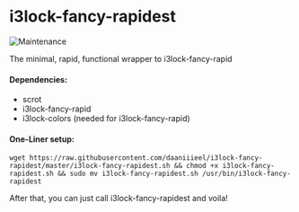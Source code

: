 # i3lock-fancy-rapidest

![Maintenance](https://img.shields.io/maintenance/yes/2020?style=for-the-badge)

The minimal, rapid, functional wrapper to i3lock-fancy-rapid
#### Dependencies:
* scrot
* i3lock-fancy-rapid
* i3lock-colors (needed for i3lock-fancy-rapid)
#### One-Liner setup: 
```
wget https://raw.githubusercontent.com/daaniiieel/i3lock-fancy-rapidest/master/i3lock-fancy-rapidest.sh && chmod +x i3lock-fancy-rapidest.sh && sudo mv i3lock-fancy-rapidest.sh /usr/bin/i3lock-fancy-rapidest

```
After that, you can just call i3lock-fancy-rapidest and voila!
